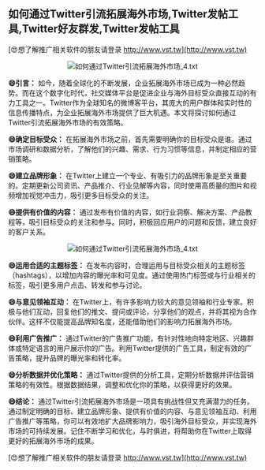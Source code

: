 ## **如何通过Twitter引流拓展海外市场,Twitter发帖工具,Twitter好友群发,Twitter发帖工具**

[😍想了解推广相关软件的朋友请登录 http://www.vst.tw](http://www.vst.tw)

 <center><img src="https://vst.tw/MP4/tuiguang/png/0.png" alt="如何通过Twitter引流拓展海外市场_4.txt"></center>

**😄引言：**
如今，随着全球化的不断发展，企业拓展海外市场已成为一种必然趋势。而在这个数字化时代，社交媒体平台是促进企业与海外目标受众直接互动的有力工具之一。Twitter作为全球知名的微博客平台，其庞大的用户群体和实时性的信息传播特点，为企业拓展海外市场提供了巨大机遇。本文将探讨如何通过Twitter引流拓展海外市场的有效策略。

**😄确定目标受众：**
在拓展海外市场之前，首先需要明确你的目标受众是谁。通过市场调研和数据分析，了解他们的兴趣、需求、行为习惯等信息，并制定相应的营销策略。

**😄建立品牌形象：**
在Twitter上建立一个专业、有吸引力的品牌形象是至关重要的。定期更新公司资讯、产品推介、行业见解等内容，同时使用高质量的图片和视频增加视觉冲击力，吸引更多目标受众的关注。

**😄提供有价值的内容：**
通过发布有价值的内容，如行业洞察、解决方案、产品教程等，吸引目标受众的关注和参与。同时，积极回应用户的问题和反馈，建立良好的客户关系。

 <center><img src="https://vst.tw/MP4/tuiguang/png/7.png" alt="如何通过Twitter引流拓展海外市场_4.txt"></center>

**😄运用合适的主题标签：**
在发布内容时，合理运用与目标受众相关的主题标签（hashtags），以增加内容的曝光率和可见度。通过使用热门标签或与行业相关的标签，吸引更多用户点击、转发和参与讨论。

**😄与意见领袖互动：**
在Twitter上，有许多影响力较大的意见领袖和行业专家。积极与他们互动，回复他们的推文、提问或评论，分享他们的观点，并将其视为合作伙伴。这样不仅能提高品牌知名度，还能借助他们的影响力拓展海外市场。

**😄利用广告推广：**
通过Twitter的广告推广功能，有针对性地向特定地区、兴趣群体或特定语言的用户展示你的广告。利用Twitter提供的广告工具，制定有效的广告策略，提升品牌的曝光率和转化率。

**😄分析数据并优化策略：**
通过Twitter提供的分析工具，定期分析数据并评估营销策略的有效性。根据数据结果，调整和优化你的策略，以获得更好的效果。

**😄结论：**
通过Twitter引流拓展海外市场是一项具有挑战性但又充满潜力的任务。通过制定明确的目标、建立品牌形象、提供有价值的内容、与意见领袖互动、利用广告推广等策略，你可以有效地扩大品牌影响力，吸引海外目标受众，并实现海外市场的可持续发展。记住不断学习和优化，与时俱进，将帮助你在Twitter上取得更好的拓展海外市场的成果。

[😍想了解推广相关软件的朋友请登录 http://www.vst.tw](http://www.vst.tw)



